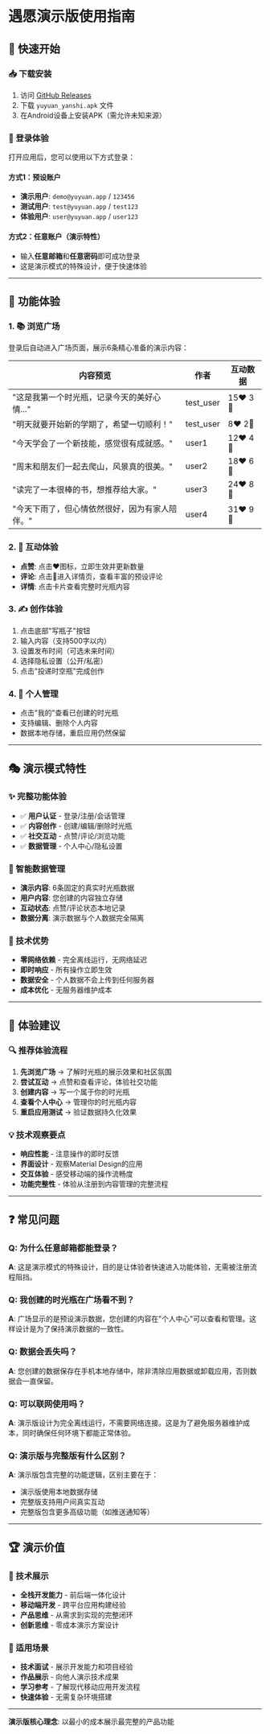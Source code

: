 # 遇愿演示版使用指南

## 🚀 快速开始

### 📥 下载安装
1. 访问 [GitHub Releases](https://github.com/renranr/yuyuan/releases/latest)
2. 下载 `yuyuan_yanshi.apk` 文件
3. 在Android设备上安装APK（需允许未知来源）

### 🔑 登录体验
打开应用后，您可以使用以下方式登录：

#### 方式1：预设账户
- **演示用户**: `demo@yuyuan.app` / `123456`
- **测试用户**: `test@yuyuan.app` / `test123`  
- **体验用户**: `user@yuyuan.app` / `user123`

#### 方式2：任意账户（演示特性）
- 输入**任意邮箱**和**任意密码**即可成功登录
- 这是演示模式的特殊设计，便于快速体验

---

## 🎯 功能体验

### 1. 📚 浏览广场
登录后自动进入广场页面，展示6条精心准备的演示内容：

| 内容预览 | 作者 | 互动数据 |
|---------|------|----------|
| "这是我第一个时光瓶，记录今天的美好心情..." | test_user | 15❤️ 3💬 |
| "明天就要开始新的学期了，希望一切顺利！" | test_user | 8❤️ 2💬 |
| "今天学会了一个新技能，感觉很有成就感。" | user1 | 12❤️ 4💬 |
| "周末和朋友们一起去爬山，风景真的很美。" | user2 | 18❤️ 6💬 |
| "读完了一本很棒的书，想推荐给大家。" | user3 | 24❤️ 8💬 |
| "今天下雨了，但心情依然很好，因为有家人陪伴。" | user4 | 31❤️ 9💬 |

### 2. 💬 互动体验
- **点赞**: 点击❤️图标，立即生效并更新数量
- **评论**: 点击💬进入详情页，查看丰富的预设评论
- **详情**: 点击卡片查看完整时光瓶内容

### 3. ✍️ 创作体验
1. 点击底部"写瓶子"按钮
2. 输入内容（支持500字以内）
3. 设置发布时间（可选未来时间）
4. 选择隐私设置（公开/私密）
5. 点击"投递时空瓶"完成创作

### 4. 👤 个人管理
- 点击"我的"查看已创建的时光瓶
- 支持编辑、删除个人内容
- 数据本地存储，重启应用仍然保留

---

## 🎭 演示模式特性

### ✨ 完整功能体验
- ✅ **用户认证** - 登录/注册/会话管理
- ✅ **内容创作** - 创建/编辑/删除时光瓶
- ✅ **社交互动** - 点赞/评论/浏览功能
- ✅ **数据管理** - 个人中心/隐私设置

### 🔄 智能数据管理
- **演示内容**: 6条固定的真实时光瓶数据
- **用户内容**: 您创建的内容独立存储
- **互动状态**: 点赞/评论状态本地记录
- **数据分离**: 演示数据与个人数据完全隔离

### 🚀 技术优势
- **零网络依赖** - 完全离线运行，无网络延迟
- **即时响应** - 所有操作立即生效
- **数据安全** - 个人数据不会上传到任何服务器
- **成本优化** - 无服务器维护成本

---

## 🎯 体验建议

### 🔍 推荐体验流程
1. **先浏览广场** → 了解时光瓶的展示效果和社区氛围
2. **尝试互动** → 点赞和查看评论，体验社交功能
3. **创建内容** → 写一个属于你的时光瓶
4. **查看个人中心** → 管理你的时光瓶内容
5. **重启应用测试** → 验证数据持久化效果

### 💡 技术观察要点
- **响应性能** - 注意操作的即时反馈
- **界面设计** - 观察Material Design的应用
- **交互体验** - 感受移动端的操作流畅度
- **功能完整性** - 体验从注册到内容管理的完整流程

---

## ❓ 常见问题

### Q: 为什么任意邮箱都能登录？
**A**: 这是演示模式的特殊设计，目的是让体验者快速进入功能体验，无需被注册流程阻挡。

### Q: 我创建的时光瓶在广场看不到？
**A**: 广场显示的是预设演示数据，您创建的内容在"个人中心"可以查看和管理。这样设计是为了保持演示数据的一致性。

### Q: 数据会丢失吗？
**A**: 您创建的数据保存在手机本地存储中，除非清除应用数据或卸载应用，否则数据会一直保留。

### Q: 可以联网使用吗？
**A**: 演示版设计为完全离线运行，不需要网络连接。这是为了避免服务器维护成本，同时确保任何环境下都能正常体验。

### Q: 演示版与完整版有什么区别？
**A**: 演示版包含完整的功能逻辑，区别主要在于：
- 演示版使用本地数据存储
- 完整版支持用户间真实互动
- 完整版包含更多高级功能（如推送通知等）

---

## 🏆 演示价值

### 💼 技术展示
- **全栈开发能力** - 前后端一体化设计
- **移动端开发** - 跨平台应用构建经验
- **产品思维** - 从需求到实现的完整闭环
- **创新思维** - 零成本演示方案设计

### 🎯 适用场景
- **技术面试** - 展示开发能力和项目经验
- **作品展示** - 向他人演示技术成果
- **学习参考** - 了解现代移动应用开发流程
- **快速体验** - 无需复杂环境搭建

---

**演示版核心理念**: 以最小的成本展示最完整的产品功能